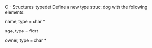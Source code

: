 C - Structures, typedef
Define a new type struct dog with the following elements:



name, type = char *

age, type = float

owner, type = char *

